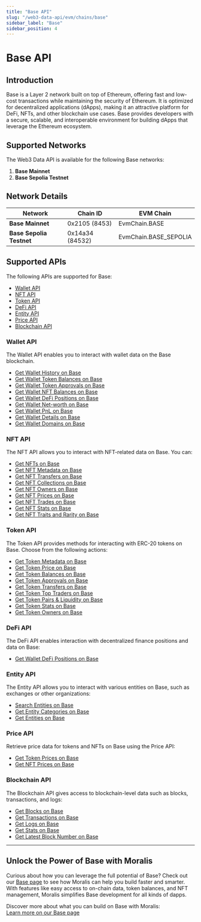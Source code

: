 ```yaml
---
title: "Base API"
slug: "/web3-data-api/evm/chains/base"
sidebar_label: "Base"
sidebar_position: 4
---
```


# Base API

## Introduction

Base is a Layer 2 network built on top of Ethereum, offering fast and low-cost transactions while maintaining the security of Ethereum. It is optimized for decentralized applications (dApps), making it an attractive platform for DeFi, NFTs, and other blockchain use cases. Base provides developers with a secure, scalable, and interoperable environment for building dApps that leverage the Ethereum ecosystem.

## Supported Networks

The Web3 Data API is available for the following Base networks:

1. **Base Mainnet**
2. **Base Sepolia Testnet**

## Network Details

| Network                  | Chain ID        | EVM Chain             |
| ------------------------ | --------------- | --------------------- |
| **Base Mainnet**         | 0x2105 (8453)   | EvmChain.BASE         |
| **Base Sepolia Testnet** | 0x14a34 (84532) | EvmChain.BASE_SEPOLIA |

## Supported APIs

The following APIs are supported for Base:

<ul>
  <li>
    <a href="/web3-data-api/evm/reference#wallet-api">Wallet API</a>
  </li>
  <li>
    <a href="/web3-data-api/evm/reference#nft-api">NFT API</a>
  </li>
  <li>
    <a href="/web3-data-api/evm/reference#token-api">Token API</a>
  </li>
  <li>
    <a href="/web3-data-api/evm/reference#defi-api">DeFi API</a>
  </li>
  <li>
    <a href="/web3-data-api/evm/reference#entity-api">Entity API</a>
  </li>
  <li>
    <a href="/web3-data-api/evm/reference#price-api">Price API</a>
  </li>
  <li>
    <a href="/web3-data-api/evm/reference#blockchain-api">Blockchain API</a>
  </li>
</ul>

### Wallet API

The Wallet API enables you to interact with wallet data on the Base blockchain.

<ul>
  <li>
    <a href="/web3-data-api/evm/reference#get-wallet-history">Get Wallet History on Base</a>
  </li>
  <li>
    <a href="/web3-data-api/evm/reference#get-wallet-token-balances">Get Wallet Token Balances on Base</a>
  </li>
  <li>
    <a href="/web3-data-api/evm/reference#get-wallet-token-approvals">Get Wallet Token Approvals on Base</a>
  </li>
  <li>
    <a href="/web3-data-api/evm/reference#get-wallet-nfts">Get Wallet NFT Balances on Base</a>
  </li>
  <li>
    <a href="/web3-data-api/evm/reference#get-wallet-defi-positions">Get Wallet DeFi Positions on Base</a>
  </li>
  <li>
    <a href="/web3-data-api/evm/reference#get-wallet-net-worth">Get Wallet Net-worth on Base</a>
  </li>
  <li>
    <a href="/web3-data-api/evm/reference#get-wallet-pnl">Get Wallet PnL on Base</a>
  </li>
  <li>
    <a href="/web3-data-api/evm/reference#get-wallet-details">Get Wallet Details on Base</a>
  </li>
  <li>
    <a href="/web3-data-api/evm/reference#get-wallet-domains">Get Wallet Domains on Base</a>
  </li>
</ul>

### NFT API

The NFT API allows you to interact with NFT-related data on Base. You can:

<ul>
  <li>
    <a href="/web3-data-api/evm/reference#get-nfts">Get NFTs on Base</a>
  </li>
  <li>
    <a href="/web3-data-api/evm/reference#get-nft-metadata">Get NFT Metadata on Base</a>
  </li>
  <li>
    <a href="/web3-data-api/evm/reference#get-nft-transfers">Get NFT Transfers on Base</a>
  </li>
  <li>
    <a href="/web3-data-api/evm/reference#get-nft-collections">Get NFT Collections on Base</a>
  </li>
  <li>
    <a href="/web3-data-api/evm/reference#get-nft-owners">Get NFT Owners on Base</a>
  </li>
  <li>
    <a href="/web3-data-api/evm/reference#get-nft-prices">Get NFT Prices on Base</a>
  </li>
  <li>
    <a href="/web3-data-api/evm/reference#get-nft-trades">Get NFT Trades on Base</a>
  </li>
  <li>
    <a href="/web3-data-api/evm/reference#get-nft-stats">Get NFT Stats on Base</a>
  </li>
  <li>
    <a href="/web3-data-api/evm/reference#get-nft-traits-and-rarity">Get NFT Traits and Rarity on Base</a>
  </li>
</ul>

### Token API

The Token API provides methods for interacting with ERC-20 tokens on Base. Choose from the following actions:

<ul>
  <li>
    <a href="/web3-data-api/evm/reference#get-token-metadata">Get Token Metadata on Base</a>
  </li>
  <li>
    <a href="/web3-data-api/evm/reference#get-token-price">Get Token Price on Base</a>
  </li>
  <li>
    <a href="/web3-data-api/evm/reference#get-token-balances">Get Token Balances on Base</a>
  </li>
  <li>
    <a href="/web3-data-api/evm/reference#get-token-approvals">Get Token Approvals on Base</a>
  </li>
  <li>
    <a href="/web3-data-api/evm/reference#get-token-transfers">Get Token Transfers on Base</a>
  </li>
  <li>
    <a href="/web3-data-api/evm/reference#get-token-top-traders">Get Token Top Traders on Base</a>
  </li>
  <li>
    <a href="/web3-data-api/evm/reference#get-token-pairs--liquidity">Get Token Pairs & Liquidity on Base</a>
  </li>
  <li>
    <a href="/web3-data-api/evm/reference#get-token-stats">Get Token Stats on Base</a>
  </li>
  <li>
    <a href="/web3-data-api/evm/reference#get-token-owners">Get Token Owners on Base</a>
  </li>
</ul>

### DeFi API

The DeFi API enables interaction with decentralized finance positions and data on Base:

<ul>
  <li>
    <a href="/web3-data-api/evm/reference#get-wallet-defi-positions">Get Wallet DeFi Positions on Base</a>
  </li>
</ul>

### Entity API

The Entity API allows you to interact with various entities on Base, such as exchanges or other organizations:

<ul>
  <li>
    <a href="/web3-data-api/evm/reference#search-entities">Search Entities on Base</a>
  </li>
  <li>
    <a href="/web3-data-api/evm/reference#get-entity-categories">Get Entity Categories on Base</a>
  </li>
  <li>
    <a href="/web3-data-api/evm/reference#get-entities">Get Entities on Base</a>
  </li>
</ul>

### Price API

Retrieve price data for tokens and NFTs on Base using the Price API:

<ul>
  <li>
    <a href="/web3-data-api/evm/reference#get-token-prices">Get Token Prices on Base</a>
  </li>
  <li>
    <a href="/web3-data-api/evm/reference#get-nft-prices">Get NFT Prices on Base</a>
  </li>
</ul>

### Blockchain API

The Blockchain API gives access to blockchain-level data such as blocks, transactions, and logs:

<ul>
  <li>
    <a href="/web3-data-api/evm/reference#get-blocks">Get Blocks on Base</a>
  </li>
  <li>
    <a href="/web3-data-api/evm/reference#get-transactions">Get Transactions on Base</a>
  </li>
  <li>
    <a href="/web3-data-api/evm/reference#get-logs">Get Logs on Base</a>
  </li>
  <li>
    <a href="/web3-data-api/evm/reference#get-stats">Get Stats on Base</a>
  </li>
  <li>
    <a href="/web3-data-api/evm/reference#get-latest-block-number">Get Latest Block Number on Base</a>
  </li>
</ul>

---

## Unlock the Power of Base with Moralis

Curious about how you can leverage the full potential of Base? Check out our [Base page](https://developers.moralis.com/chains/base/) to see how Moralis can help you build faster and smarter. With features like easy access to on-chain data, token balances, and NFT management, Moralis simplifies Base development for all kinds of dapps.

Discover more about what you can build on Base with Moralis:  
[Learn more on our Base page](https://developers.moralis.com/chains/base/)
